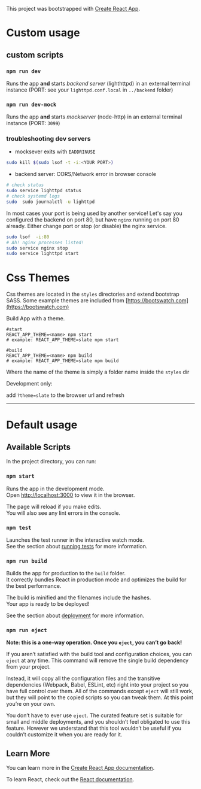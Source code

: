This project was bootstrapped with [Create React App](https://github.com/facebook/create-react-app).

# Custom usage

## custom scripts

### `npm run dev`

Runs the app **and** starts *backend server* (lighthttpd) in an external terminal instance (PORT: see your `lighttpd.conf.local` in `../backend` folder)

### `npm run dev-mock`

Runs the app **and** starts *mockserver* (node-http) in an external terminal instance (PORT: `3099`)

### troubleshooting dev servers

* mocksever exits with `EADDRINUSE`

```bash
sudo kill $(sudo lsof -t -i:<YOUR PORT>)
```

* backend server: CORS/Network error in browser console

```bash
# check status
sudo service lighttpd status
# check systemd logs
sudo  sudo journalctl -u lighttpd
```

In most cases your port is being used by another service!
Let's say you configured the backend on port 80, but have `nginx` running on port 80 already. Either change port or stop (or disable) the nginx service.

```bash
sudo lsof  -i:80
# Ah! nginx processes listed!
sudo service nginx stop
sudo service lighttpd start
```

# Css Themes

Css themes are located in the `styles` directories and extend bootstrap SASS.
Some example themes are included from [https://bootswatch.com](https://bootswatch.com)

Build App with a theme.

```
#start
REACT_APP_THEME=<name> npm start
# example: REACT_APP_THEME=slate npm start

#build
REACT_APP_THEME=<name> npm build
# example: REACT_APP_THEME=slate npm build
```
Where the name of the theme is simply a folder name inside the `styles` dir

Development only:

add `?theme=slate` to the browser url and refresh

---

# Default usage

## Available Scripts

In the project directory, you can run:

### `npm start`

Runs the app in the development mode.<br>
Open [http://localhost:3000](http://localhost:3000) to view it in the browser.

The page will reload if you make edits.<br>
You will also see any lint errors in the console.

### `npm test`

Launches the test runner in the interactive watch mode.<br>
See the section about [running tests](https://facebook.github.io/create-react-app/docs/running-tests) for more information.

### `npm run build`

Builds the app for production to the `build` folder.<br>
It correctly bundles React in production mode and optimizes the build for the best performance.

The build is minified and the filenames include the hashes.<br>
Your app is ready to be deployed!

See the section about [deployment](https://facebook.github.io/create-react-app/docs/deployment) for more information.

### `npm run eject`

**Note: this is a one-way operation. Once you `eject`, you can’t go back!**

If you aren’t satisfied with the build tool and configuration choices, you can `eject` at any time. This command will remove the single build dependency from your project.

Instead, it will copy all the configuration files and the transitive dependencies (Webpack, Babel, ESLint, etc) right into your project so you have full control over them. All of the commands except `eject` will still work, but they will point to the copied scripts so you can tweak them. At this point you’re on your own.

You don’t have to ever use `eject`. The curated feature set is suitable for small and middle deployments, and you shouldn’t feel obligated to use this feature. However we understand that this tool wouldn’t be useful if you couldn’t customize it when you are ready for it.

## Learn More

You can learn more in the [Create React App documentation](https://facebook.github.io/create-react-app/docs/getting-started).

To learn React, check out the [React documentation](https://reactjs.org/).
